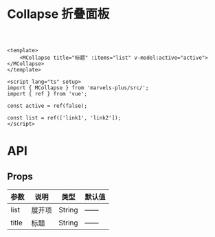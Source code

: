 # Collapse 折叠面板

<div style="margin: 60px;">
	<MCollapse title="标题" :items="list" v-model:active="active"></MCollapse>
</div>

<script lang="ts" setup>
import { ref } from 'vue';

const active = ref(false);

const list = ref(['link1', 'link2']);
</script>

```vue
<template>
	<MCollapse title="标题" :items="list" v-model:active="active"></MCollapse>
</template>

<script lang="ts" setup>
import { MCollapse } from 'marvels-plus/src/';
import { ref } from 'vue';

const active = ref(false);

const list = ref(['link1', 'link2']);
</script>
```

# API

## Props

| 参数  | 说明   | 类型   | 默认值 |
| ----- | ------ | ------ | ------ |
| list  | 展开项 | String | ——     |
| title | 标题   | String | ——     |
